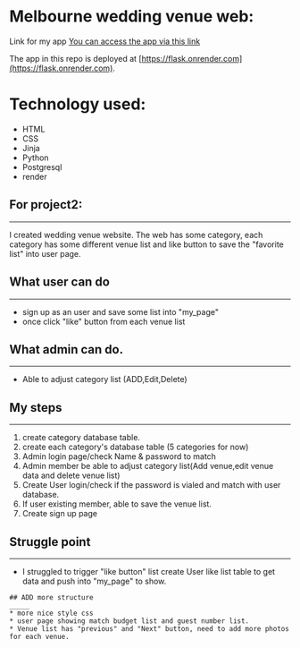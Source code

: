 # Melbourne wedding venue web: 

Link for my app [You can access the app via this link](https://project2-fnip.onrender.com) 

The app in this repo is deployed at [https://flask.onrender.com](https://flask.onrender.com).

# Technology used:

* HTML
* CSS
* Jinja
* Python
* Postgresql
* render

## For project2:
_______
I created wedding venue website. The web has some category, each category has some different venue list and like button to save the "favorite list" into user page.

## What user can do
________

* sign up as an user and save some list into "my_page"
* once click "like" button from each venue list 

## What admin can do.
____
* Able to adjust category list (ADD,Edit,Delete)

## My steps
__________
1. create category database table.
2. create each category's database table (5 categories for now) 
3. Admin login page/check Name & password to match
4. Admin member be able to adjust category list(Add venue,edit venue data and delete venue list) 
5. Create User login/check if the password is vialed and match with user database.
6. If user existing member, able to save the venue list.
7. Create sign up page 

## Struggle point
_____

* I struggled to trigger "like button" list create User like list table to get data and push into "my_page" to show.
  


`````````
## ADD more structure
_____
* more nice style css
* user page showing match budget list and guest number list.
* Venue list has "previous" and "Next" button, need to add more photos for each venue.
  